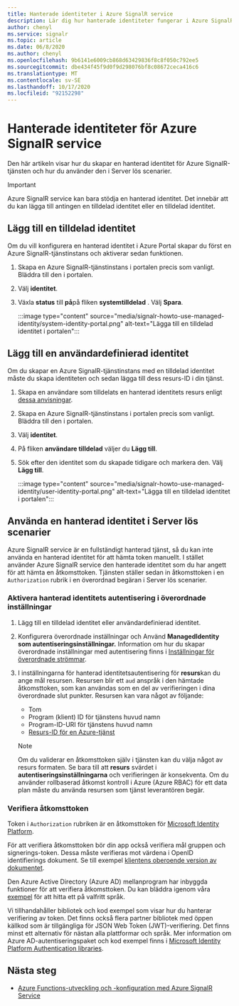 ```yaml
---
title: Hanterade identiteter i Azure SignalR service
description: Lär dig hur hanterade identiteter fungerar i Azure SignalR service och hur du använder en hanterad identitet i Server lösa scenarier.
author: chenyl
ms.service: signalr
ms.topic: article
ms.date: 06/8/2020
ms.author: chenyl
ms.openlocfilehash: 9b6141e6009cb868d63429836f8c8f050c792ee5
ms.sourcegitcommit: dbe434f45f9d0f9d298076bf8c08672ceca416c6
ms.translationtype: MT
ms.contentlocale: sv-SE
ms.lasthandoff: 10/17/2020
ms.locfileid: "92152298"
---
```

# <a name="managed-identities-for-azure-signalr-service"></a>Hanterade identiteter för Azure SignalR service

Den här artikeln visar hur du skapar en hanterad identitet för Azure SignalR-tjänsten och hur du använder den i Server lös scenarier.

> [!Important] 
> Azure SignalR service kan bara stödja en hanterad identitet. Det innebär att du kan lägga till antingen en tilldelad identitet eller en tilldelad identitet. 

## <a name="add-a-system-assigned-identity"></a>Lägg till en tilldelad identitet

Om du vill konfigurera en hanterad identitet i Azure Portal skapar du först en Azure SignalR-tjänstinstans och aktiverar sedan funktionen.

1. Skapa en Azure SignalR-tjänstinstans i portalen precis som vanligt. Bläddra till den i portalen.

2. Välj **identitet**.

4. Växla **status** till **på**på fliken **systemtilldelad** . Välj **Spara**.

    :::image type="content" source="media/signalr-howto-use-managed-identity/system-identity-portal.png" alt-text="Lägga till en tilldelad identitet i portalen":::

## <a name="add-a-user-assigned-identity"></a>Lägg till en användardefinierad identitet

Om du skapar en Azure SignalR-tjänstinstans med en tilldelad identitet måste du skapa identiteten och sedan lägga till dess resurs-ID i din tjänst.

1. Skapa en användare som tilldelats en hanterad identitets resurs enligt [dessa anvisningar](../active-directory/managed-identities-azure-resources/how-to-manage-ua-identity-portal.md#create-a-user-assigned-managed-identity).

2. Skapa en Azure SignalR-tjänstinstans i portalen precis som vanligt. Bläddra till den i portalen.

3. Välj **identitet**.

4. På fliken **användare tilldelad** väljer du **Lägg till**.

5. Sök efter den identitet som du skapade tidigare och markera den. Välj **Lägg till**.

    :::image type="content" source="media/signalr-howto-use-managed-identity/user-identity-portal.png" alt-text="Lägga till en tilldelad identitet i portalen":::

## <a name="use-a-managed-identity-in-serverless-scenarios"></a>Använda en hanterad identitet i Server lös scenarier

Azure SignalR service är en fullständigt hanterad tjänst, så du kan inte använda en hanterad identitet för att hämta token manuellt. I stället använder Azure SignalR service den hanterade identitet som du har angett för att hämta en åtkomsttoken. Tjänsten ställer sedan in åtkomsttoken i en `Authorization` rubrik i en överordnad begäran i Server lös scenarier.

### <a name="enable-managed-identity-authentication-in-upstream-settings"></a>Aktivera hanterad identitets autentisering i överordnade inställningar

1. Lägg till en tilldelad identitet eller användardefinierad identitet.

2. Konfigurera överordnade inställningar och Använd **ManagedIdentity** **som autentiseringsinställningar.** Information om hur du skapar överordnade inställningar med autentisering finns i [Inställningar för överordnade strömmar](concept-upstream.md).

3. I inställningarna för hanterad identitetsautentisering för **resurs**kan du ange mål resursen. Resursen blir ett `aud` anspråk i den hämtade åtkomsttoken, som kan användas som en del av verifieringen i dina överordnade slut punkter. Resursen kan vara något av följande:
    - Tom
    - Program (klient) ID för tjänstens huvud namn
    - Program-ID-URI för tjänstens huvud namn
    - [Resurs-ID för en Azure-tjänst](../active-directory/managed-identities-azure-resources/services-support-managed-identities.md#azure-services-that-support-azure-ad-authentication)

    > [!NOTE]
    > Om du validerar en åtkomsttoken själv i tjänsten kan du välja något av resurs formaten. Se bara till att **resurs** svärdet i **autentiseringsinställningarna** och verifieringen är konsekventa. Om du använder rollbaserad åtkomst kontroll i Azure (Azure RBAC) för ett data plan måste du använda resursen som tjänst leverantören begär.

### <a name="validate-access-tokens"></a>Verifiera åtkomsttoken

Token i `Authorization` rubriken är en åtkomsttoken för [Microsoft Identity Platform](../active-directory/develop/access-tokens.md#validating-tokens).

För att verifiera åtkomsttoken bör din app också verifiera mål gruppen och signerings-token. Dessa måste verifieras mot värdena i OpenID identifierings dokument. Se till exempel [klientens oberoende version av dokumentet](https://login.microsoftonline.com/common/.well-known/openid-configuration).

Den Azure Active Directory (Azure AD) mellanprogram har inbyggda funktioner för att verifiera åtkomsttoken. Du kan bläddra igenom våra [exempel](../active-directory/develop/sample-v2-code.md) för att hitta ett på valfritt språk.

Vi tillhandahåller bibliotek och kod exempel som visar hur du hanterar verifiering av token. Det finns också flera partner bibliotek med öppen källkod som är tillgängliga för JSON Web Token (JWT)-verifiering. Det finns minst ett alternativ för nästan alla plattformar och språk. Mer information om Azure AD-autentiseringspaket och kod exempel finns i [Microsoft Identity Platform Authentication libraries](../active-directory/develop/reference-v2-libraries.md).

## <a name="next-steps"></a>Nästa steg

- [Azure Functions-utveckling och -konfiguration med Azure SignalR Service](signalr-concept-serverless-development-config.md)